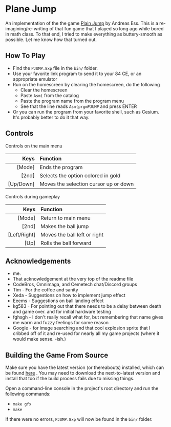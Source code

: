 Plane Jump
==========

An implementation of the the game 
[Plain Jump](https://www.ticalc.org/archives/files/fileinfo/96/9687.html)
by Andreas Ess. This is a re-imagining/re-writing of that fun game that
I played so long ago while bored in math class. To that end, I tried to make
everything as buttery-smooth as possible. Let me know how that turned out.

How To Play
-----------
* Find the `PJUMP.8xp` file in the `bin/` folder.
* Use your favorite link program to send it to your 84 CE, or an
	appropriate emulator
* Run on the homescreen by clearing the homescreen, do the following
	*	Clear the homescreen
	*	Paste `Asm(` from the catalog
	*	Paste the program name from the program menu
	*	See that the line reads `Asm(prgmPJUMP` and press ENTER
* Or you can run the program from your favorite shell, such as Cesium.
	It's probably better to do it that way.

Controls
--------

Controls on the main menu

| Keys    | Function
|--------:|:-------------------
|[Mode]   | Ends the program
|[2nd]    | Selects the option colored in gold
|[Up/Down]| Moves the selection cursor up or down

Controls during gameplay

| Keys       | Function
|-----------:|:-------------------
|[Mode]      | Return to main menu
|[2nd]       | Makes the ball jump
|[Left/Right]| Moves the ball left or right
|[Up]        | Rolls the ball forward



Acknowledgements
----------------
* me.
* That acknowledgement at the very top of the readme file
* CodeBros, Omnimaga, and Cemetech chat/Discord groups
* Tim - For the coffee and sanity
* Xeda - Suggestions on how to implement jump effect
* Eeems - Suggestions on ball landing effect
* kg583 - For pointing out that there needs to be a delay between death and game over.
	and for initial hardware testing
* fghsgh - I don't really recall what for, but remembering that name gives me
	warm and fuzzy feelings for some reason
* Google - for image searching and that cool explosion sprite that I cribbed off
	of it and re-used for nearly all my game projects (where it would make sense. -ish.)

Building the Game From Source
-----------------------------

Make sure you have the latest version (or thereabouts) installed,
which can be found 
[here](https://github.com/CE-Programming/toolchain/releases) .
You may need to download the next-to-latest version and install that too if
the build process fails due to missing things.

Open a command-line console in the project's root directory and run the
following commands:

* `make gfx`
* `make`

If there were no errors, `PJUMP.8xp` will now be found in the `bin/` folder.


















